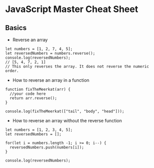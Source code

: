 # JavaScript Master Cheat Sheet

## Basics

- Reverse an array

```JS
let numbers = [1, 2, 7, 4, 5];
let reversedNumbers = numbers.reverse();
console.log(reversedNumbers);
// [5, 4, 7, 2, 1]
// This only reverses the array. It does not reverse the numeric order.
```

- How to reverse an array in a function

```JS
function fixTheMeerkat(arr) {
  //your code here
  return arr.reverse();
}

console.log(fixTheMeerkat(["tail", "body", "head"]));
```

- How to reverse an array without the reverse function

```JS
let numbers = [1, 2, 3, 4, 5];
let reversedNumbers = [];

for(let i = numbers.length -1; i >= 0; i--) {
  reversedNumbers.push(numbers[i]);
}

console.log(reversedNumbers);
```
